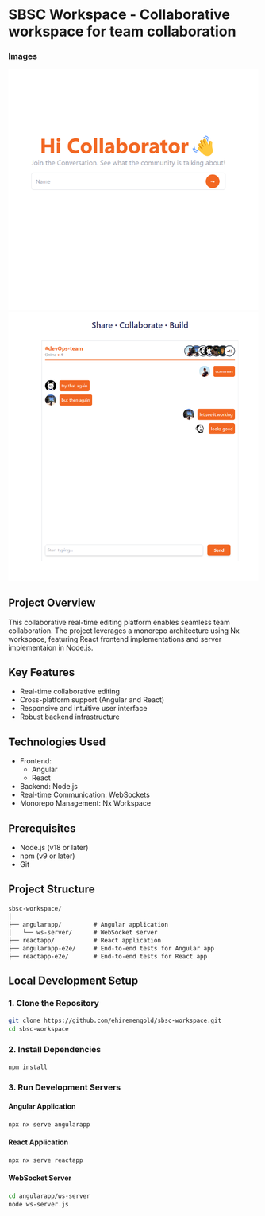 # SBSC Workspace - Collaborative workspace for team collaboration

### Images
![Join community](/product-images/1.png)
![Collabrate](/product-images/2.png)

## Project Overview
This collaborative real-time editing platform enables seamless team collaboration. The project leverages a monorepo architecture using Nx workspace, featuring React frontend implementations and server implementaion in Node.js.

## Key Features
- Real-time collaborative editing
- Cross-platform support (Angular and React)
- Responsive and intuitive user interface
- Robust backend infrastructure

## Technologies Used
- Frontend: 
  - Angular
  - React
- Backend: Node.js
- Real-time Communication: WebSockets
- Monorepo Management: Nx Workspace

## Prerequisites
- Node.js (v18 or later)
- npm (v9 or later)
- Git

## Project Structure
```
sbsc-workspace/
│
├── angularapp/         # Angular application
│   └── ws-server/      # WebSocket server
├── reactapp/           # React application
├── angularapp-e2e/     # End-to-end tests for Angular app
├── reactapp-e2e/       # End-to-end tests for React app
```

## Local Development Setup

### 1. Clone the Repository
```bash
git clone https://github.com/ehiremengold/sbsc-workspace.git
cd sbsc-workspace
```

### 2. Install Dependencies
```bash
npm install
```

### 3. Run Development Servers

#### Angular Application
```bash
npx nx serve angularapp
```

#### React Application
```bash
npx nx serve reactapp
```

#### WebSocket Server
```bash
cd angularapp/ws-server
node ws-server.js
```


